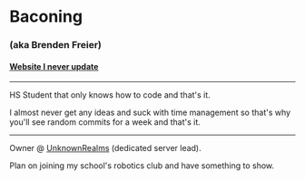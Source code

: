# Baconing

### (aka Brenden Freier)

#### <a href="https://baconing.tk">Website I never update</a>

--------------------------------

HS Student that only knows how to code and that's it.

I almost never get any ideas and suck with time management so that's why you'll see random commits for a week and that's it.

--------------------------------

Owner @ <a href="https://unknownrealms.club">UnknownRealms</a> (dedicated server lead).

Plan on joining my school's robotics club and have something to show.
